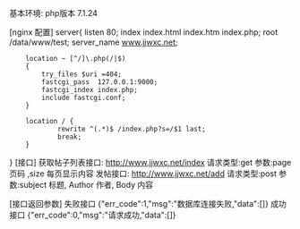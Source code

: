 基本环境:
php版本 7.1.24


[nginx 配置]
server{
        listen 80;
        index index.html index.htm index.php;
        root /data/www/test;
        server_name www.jjwxc.net;

        location ~ [^/]\.php(/|$)
        {
            try_files $uri =404;
            fastcgi_pass  127.0.0.1:9000;
            fastcgi_index index.php;
            include fastcgi.conf;
        }

        location / {
                rewrite ^(.*)$ /index.php?s=/$1 last;
                break;
        }
}
[接口]
获取帖子列表接口: http://www.jjwxc.net/index 请求类型:get 参数:page 页码 ,size 每页显示内容
发帖接口: http://www.jjwxc.net/add 请求类型:post 参数:subject 标题, Author 作者, Body 内容


[接口返回参数]
失败接口
{"err_code":1,"msg":"数据库连接失败,"data":[]}
成功接口
{"err_code":0,"msg":"请求成功,"data":[]}